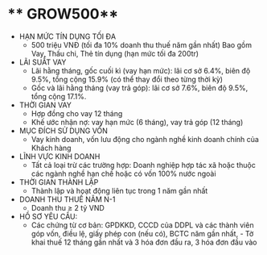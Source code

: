 
# ** GROW500**
- HẠN MỨC TÍN DỤNG TỐI ĐA
    - 500 triệu VNĐ (tối đa 10% doanh thu thuế năm gần nhất) Bao gồm Vay, Thấu chi, Thẻ tín dụng (hạn mức tối đa 200tr)
- LÃI SUẤT VAY
    - Lãi hằng tháng, gốc cuối kì (vay hạn mức): lãi cơ sở 6.4%, biên độ 9.5%, tổng cộng 15.9% (có thể thay đổi theo từng thời kỳ)
    - Gốc và lãi hằng tháng (vay trả góp): lãi cơ sở 7.6%, biên độ 9.5%, tổng cộng 17.1%.
- THỜI GIAN VAY
    - Hợp đồng cho vay 12 tháng
    - Khế ước nhận nợ: vay hạn mức (6 tháng), vay trả góp (12 tháng)
- MỤC ĐÍCH SỬ DỤNG VỐN
    - Vay kinh doanh, vốn lưu động cho ngành nghề kinh doanh chính của Khách hàng
- LĨNH VỰC KINH DOANH
    - Tất cả loại trừ các trường hợp: Doanh nghiệp hợp tác xã hoặc thuộc các ngành nghề hạn chế hoặc có vốn 100% nước ngoài
- THỜI GIAN THÀNH LẬP
    - Thành lập và hoạt động liên tục trong 1 năm gần nhất
- DOANH THU THUẾ NĂM N-1
    - Doanh thu ≥ 2 tỷ VND
- HỒ SƠ YÊU CẦU:
    - Các chứng từ cơ bản: GPDKKD, CCCD của DDPL và các thành viên góp vốn, điều lệ, giấy phép con (nếu có), BCTC năm gần nhất, - Tờ khai thuế 12 tháng gần nhất  và 3 hóa đơn đầu ra, 3 hóa đơn đầu vào


